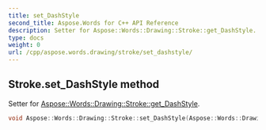 ```yaml
---
title: set_DashStyle
second_title: Aspose.Words for C++ API Reference
description: Setter for Aspose::Words::Drawing::Stroke::get_DashStyle. 
type: docs
weight: 0
url: /cpp/aspose.words.drawing/stroke/set_dashstyle/
---
```

## Stroke.set_DashStyle method


Setter for [Aspose::Words::Drawing::Stroke::get_DashStyle](./get_dashstyle/).

```cpp
void Aspose::Words::Drawing::Stroke::set_DashStyle(Aspose::Words::Drawing::DashStyle value)
```

